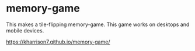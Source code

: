 # memory-game
This makes a tile-flipping memory-game. This game works on desktops and mobile devices.

https://kharrison7.github.io/memory-game/
